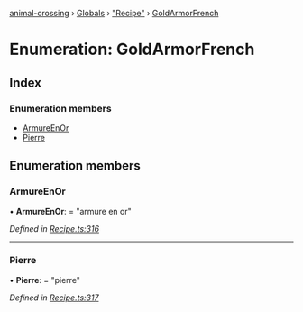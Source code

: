 [animal-crossing](../README.md) › [Globals](../globals.md) › ["Recipe"](../modules/_recipe_.md) › [GoldArmorFrench](_recipe_.goldarmorfrench.md)

# Enumeration: GoldArmorFrench

## Index

### Enumeration members

* [ArmureEnOr](_recipe_.goldarmorfrench.md#armureenor)
* [Pierre](_recipe_.goldarmorfrench.md#pierre)

## Enumeration members

###  ArmureEnOr

• **ArmureEnOr**: = "armure en or"

*Defined in [Recipe.ts:316](https://github.com/Norviah/animal-crossing/blob/682361d/module/types/Recipe.ts#L316)*

___

###  Pierre

• **Pierre**: = "pierre"

*Defined in [Recipe.ts:317](https://github.com/Norviah/animal-crossing/blob/682361d/module/types/Recipe.ts#L317)*
